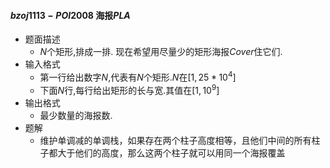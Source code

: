 #### $bzoj1113-POI2008$ 海报$PLA$ 

* 题面描述
  * $N$个矩形,排成一排. 现在希望用尽量少的矩形海报$Cover$住它们.
* 输入格式
  * 第一行给出数字$N$,代表有$N$个矩形.$N$在$[1,25*10^4]$ 
  * 下面$N$行,每行给出矩形的长与宽.其值在$[1,10^9]$
* 输出格式
  * 最少数量的海报数.
* 题解
  * 维护单调减的单调栈，如果存在两个柱子高度相等，且他们中间的所有柱子都大于他们的高度，那么这两个柱子就可以用同一个海报覆盖